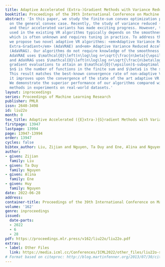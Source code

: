 ```yaml
---
title: Adaptive Accelerated (Extra-)Gradient Methods with Variance Reduction
booktitle: Proceedings of the 39th International Conference on Machine Learning
abstract: 'In this paper, we study the finite-sum convex optimization problem focusing
  on the general convex case. Recently, the study of variance reduced (VR) methods
  and their accelerated variants has made exciting progress. However, the step size
  used in the existing VR algorithms typically depends on the smoothness parameter,
  which is often unknown and requires tuning in practice. To address this problem,
  we propose two novel adaptive VR algorithms: <em>Adaptive Variance Reduced Accelerated
  Extra-Gradient</em> (AdaVRAE) and<em> Adaptive Variance Reduced Accelerated Gradient</em>
  (AdaVRAG). Our algorithms do not require knowledge of the smoothness parameter.
  AdaVRAE uses $\mathcal{O}\left(n\log\log n+\sqrt{\frac{n\beta}{\epsilon}}\right)$
  and AdaVRAG uses $\mathcal{O}\left(n\log\log n+\sqrt{\frac{n\beta\log\beta}{\epsilon}}\right)$
  gradient evaluations to attain an $\mathcal{O}(\epsilon)$-suboptimal solution, where
  $n$ is the number of functions in the finite sum and $\beta$ is the smoothness parameter.
  This result matches the best-known convergence rate of non-adaptive VR methods and
  it improves upon the convergence of the state of the art adaptive VR method, AdaSVRG.
  We demonstrate the superior performance of our algorithms compared with previous
  methods in experiments on real-world datasets.'
layout: inproceedings
series: Proceedings of Machine Learning Research
publisher: PMLR
issn: 2640-3498
id: liu22o
month: 0
tex_title: Adaptive Accelerated ({E}xtra-){G}radient Methods with Variance Reduction
firstpage: 13947
lastpage: 13994
page: 13947-13994
order: 13947
cycles: false
bibtex_author: Liu, Zijian and Nguyen, Ta Duy and Ene, Alina and Nguyen, Huy
author:
- given: Zijian
  family: Liu
- given: Ta Duy
  family: Nguyen
- given: Alina
  family: Ene
- given: Huy
  family: Nguyen
date: 2022-06-28
address:
container-title: Proceedings of the 39th International Conference on Machine Learning
volume: '162'
genre: inproceedings
issued:
  date-parts:
  - 2022
  - 6
  - 28
pdf: https://proceedings.mlr.press/v162/liu22o/liu22o.pdf
extras:
- label: Other Files
  link: https://media.icml.cc/Conferences/ICML2022/other_files/liu22o-supp.zip
# Format based on citeproc: http://blog.martinfenner.org/2013/07/30/citeproc-yaml-for-bibliographies/
---
```

